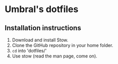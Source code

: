 # Umbral's dotfiles

## Installation instructions
1. Download and install Stow.
2. Clone the GitHub repository in your home folder.
3. `cd` into 'dotfiles/'
4. Use stow (read the man page, come on).
